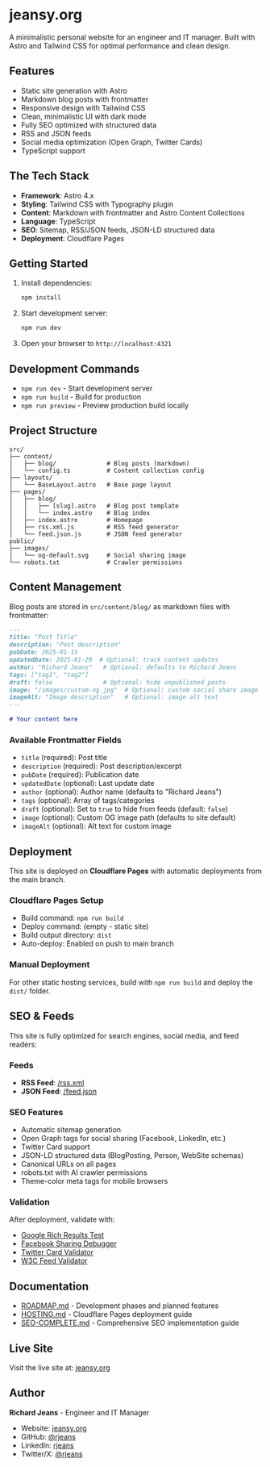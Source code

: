 # jeansy.org

A minimalistic personal website for an engineer and IT manager. Built with Astro and Tailwind CSS for optimal performance and clean design.

## Features

- Static site generation with Astro
- Markdown blog posts with frontmatter
- Responsive design with Tailwind CSS
- Clean, minimalistic UI with dark mode
- Fully SEO optimized with structured data
- RSS and JSON feeds
- Social media optimization (Open Graph, Twitter Cards)
- TypeScript support

## The Tech Stack

- **Framework**: Astro 4.x
- **Styling**: Tailwind CSS with Typography plugin
- **Content**: Markdown with frontmatter and Astro Content Collections
- **Language**: TypeScript
- **SEO**: Sitemap, RSS/JSON feeds, JSON-LD structured data
- **Deployment**: Cloudflare Pages

## Getting Started

1. Install dependencies:
   ```bash
   npm install
   ```

2. Start development server:
   ```bash
   npm run dev
   ```

3. Open your browser to `http://localhost:4321`

## Development Commands

- `npm run dev` - Start development server
- `npm run build` - Build for production
- `npm run preview` - Preview production build locally

## Project Structure

```
src/
├── content/
│   ├── blog/              # Blog posts (markdown)
│   └── config.ts          # Content collection config
├── layouts/
│   └── BaseLayout.astro   # Base page layout
├── pages/
│   ├── blog/
│   │   ├── [slug].astro   # Blog post template
│   │   └── index.astro    # Blog index
│   ├── index.astro        # Homepage
│   ├── rss.xml.js         # RSS feed generator
│   └── feed.json.js       # JSON feed generator
public/
├── images/
│   └── og-default.svg     # Social sharing image
└── robots.txt             # Crawler permissions
```

## Content Management

Blog posts are stored in `src/content/blog/` as markdown files with frontmatter:

```markdown
---
title: "Post Title"
description: "Post description"
pubDate: 2025-01-15
updatedDate: 2025-01-20  # Optional: track content updates
author: "Richard Jeans"   # Optional: defaults to Richard Jeans
tags: ["tag1", "tag2"]
draft: false              # Optional: hide unpublished posts
image: "/images/custom-og.jpg"  # Optional: custom social share image
imageAlt: "Image description"   # Optional: image alt text
---

# Your content here
```

### Available Frontmatter Fields

- `title` (required): Post title
- `description` (required): Post description/excerpt
- `pubDate` (required): Publication date
- `updatedDate` (optional): Last update date
- `author` (optional): Author name (defaults to "Richard Jeans")
- `tags` (optional): Array of tags/categories
- `draft` (optional): Set to `true` to hide from feeds (default: `false`)
- `image` (optional): Custom OG image path (defaults to site default)
- `imageAlt` (optional): Alt text for custom image

## Deployment

This site is deployed on **Cloudflare Pages** with automatic deployments from the main branch.

### Cloudflare Pages Setup
- Build command: `npm run build`
- Deploy command: (empty - static site)
- Build output directory: `dist`
- Auto-deploy: Enabled on push to main branch

### Manual Deployment
For other static hosting services, build with `npm run build` and deploy the `dist/` folder.

## SEO & Feeds

This site is fully optimized for search engines, social media, and feed readers:

### Feeds
- **RSS Feed**: [/rss.xml](https://jeansy.org/rss.xml)
- **JSON Feed**: [/feed.json](https://jeansy.org/feed.json)

### SEO Features
- Automatic sitemap generation
- Open Graph tags for social sharing (Facebook, LinkedIn, etc.)
- Twitter Card support
- JSON-LD structured data (BlogPosting, Person, WebSite schemas)
- Canonical URLs on all pages
- robots.txt with AI crawler permissions
- Theme-color meta tags for mobile browsers

### Validation
After deployment, validate with:
- [Google Rich Results Test](https://search.google.com/test/rich-results)
- [Facebook Sharing Debugger](https://developers.facebook.com/tools/debug/)
- [Twitter Card Validator](https://cards-dev.twitter.com/validator)
- [W3C Feed Validator](https://validator.w3.org/feed/)

## Documentation

- [ROADMAP.md](./ROADMAP.md) - Development phases and planned features
- [HOSTING.md](./HOSTING.md) - Cloudflare Pages deployment guide
- [SEO-COMPLETE.md](./SEO-COMPLETE.md) - Comprehensive SEO implementation guide

## Live Site

Visit the live site at: [jeansy.org](https://jeansy.org)

## Author

**Richard Jeans** - Engineer and IT Manager

- Website: [jeansy.org](https://jeansy.org)
- GitHub: [@rjeans](https://github.com/rjeans)
- LinkedIn: [rjeans](https://www.linkedin.com/in/rjeans/)
- Twitter/X: [@rjeans](https://x.com/rjeans)